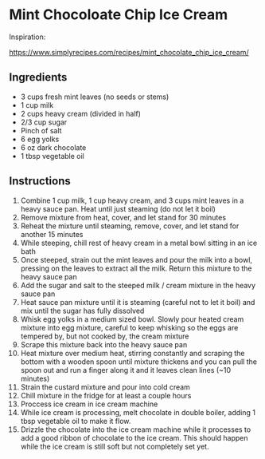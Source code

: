 # Mint Chocoloate Chip Ice Cream

Inspiration:

https://www.simplyrecipes.com/recipes/mint_chocolate_chip_ice_cream/

## Ingredients 

* 3 cups fresh mint leaves (no seeds or stems)
* 1 cup milk
* 2 cups heavy cream (divided in half)
* 2/3 cup sugar
* Pinch of salt
* 6 egg yolks
* 6 oz dark chocolate
* 1 tbsp vegetable oil

## Instructions

1. Combine 1 cup milk, 1 cup heavy cream, and 3 cups mint leaves in a heavy sauce pan. Heat until just steaming (do not let it boil)
1. Remove mixture from heat, cover, and let stand for 30 minutes
1. Reheat the mixture until steaming, remove, cover, and let stand for another 15 minutes
1. While steeping, chill rest of heavy cream in a metal bowl sitting in an ice bath
1. Once steeped, strain out the mint leaves and pour the milk into a bowl, pressing on the leaves to extract all the milk. Return this mixture to the heavy sauce pan
1. Add the sugar and salt to the steeped milk / cream mixture in the heavy sauce pan
1. Heat sauce pan mixture until it is steaming (careful not to let it boil) and mix until the sugar has fully dissolved
1. Whisk egg yolks in a medium sized bowl. Slowly pour heated cream mixture into egg mixture, careful to keep whisking so the eggs are tempered by, but not cooked by, the cream mixture
1. Scrape this mixture back into the heavy sauce pan
1. Heat mixture over medium heat, stirring constantly and scraping the bottom with a wooden spoon until mixture thickens and you can pull the spoon out and run a finger along it and it leaves clean lines (~10 minutes)
1. Strain the custard mixture and pour into cold cream
1. Chill mixture in the fridge for at least a couple hours
1. Proccess ice cream in ice cream machine
1. While ice cream is processing, melt chocolate in double boiler, adding 1 tbsp vegetable oil to make it flow.
1. Drizzle the chocolate into the ice cream machine while it processes to add a good ribbon of chocolate to the ice cream. This should happen while the ice cream is still soft but not completely set yet.
